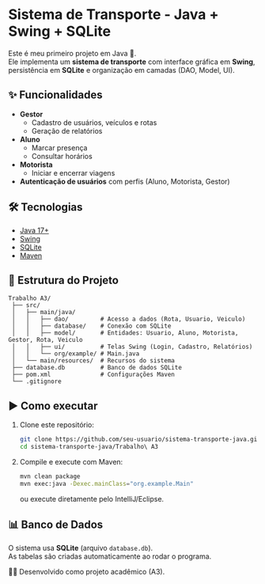 # Sistema de Transporte - Java + Swing + SQLite

Este é meu primeiro projeto em Java 🚀.  
Ele implementa um **sistema de transporte** com interface gráfica em **Swing**, persistência em **SQLite** e organização em camadas (DAO, Model, UI).

## ✨ Funcionalidades
- **Gestor**
  - Cadastro de usuários, veículos e rotas
  - Geração de relatórios
- **Aluno**
  - Marcar presença
  - Consultar horários
- **Motorista**
  - Iniciar e encerrar viagens
- **Autenticação de usuários** com perfis (Aluno, Motorista, Gestor)

## 🛠 Tecnologias
- [Java 17+](https://www.oracle.com/java/)
- [Swing](https://docs.oracle.com/javase/tutorial/uiswing/)
- [SQLite](https://www.sqlite.org/)
- [Maven](https://maven.apache.org/)

## 📂 Estrutura do Projeto
```
Trabalho A3/
 ├── src/
 │   ├── main/java/
 │   │   ├── dao/         # Acesso a dados (Rota, Usuario, Veiculo)
 │   │   ├── database/    # Conexão com SQLite
 │   │   ├── model/       # Entidades: Usuario, Aluno, Motorista, Gestor, Rota, Veiculo
 │   │   ├── ui/          # Telas Swing (Login, Cadastro, Relatórios)
 │   │   └── org/example/ # Main.java
 │   └── main/resources/  # Recursos do sistema
 ├── database.db          # Banco de dados SQLite
 ├── pom.xml              # Configurações Maven
 └── .gitignore
```

## ▶️ Como executar
1. Clone este repositório:
   ```bash
   git clone https://github.com/seu-usuario/sistema-transporte-java.git
   cd sistema-transporte-java/Trabalho\ A3
   ```
2. Compile e execute com Maven:
   ```bash
   mvn clean package
   mvn exec:java -Dexec.mainClass="org.example.Main"
   ```
   ou execute diretamente pelo IntelliJ/Eclipse.

## 📊 Banco de Dados
O sistema usa **SQLite** (arquivo `database.db`).  
As tabelas são criadas automaticamente ao rodar o programa.

👨‍💻 Desenvolvido como projeto acadêmico (A3).
